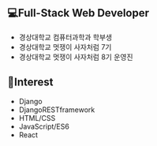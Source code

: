 ## 💻Full-Stack Web Developer

* 경상대학교 컴퓨터과학과 학부생
* 경상대학교 멋쟁이 사자처럼 7기
* 경상대학교 멋쟁이 사자처럼 8기 운영진


## 🔨Interest

* Django
* DjangoRESTframework
* HTML/CSS
* JavaScript/ES6
* React
